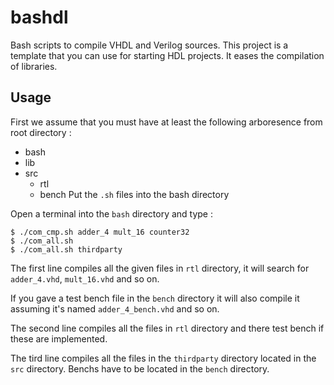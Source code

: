 # bashdl
Bash scripts to compile VHDL and Verilog sources. This project is a template that you can use for starting HDL projects. It eases the compilation of libraries.

## Usage
First we assume that you must have at least the following arboresence from root directory :
- bash
- lib
- src
    - rtl
    - bench
Put the `.sh` files into the bash directory

Open a terminal into the `bash` directory and type :

```shell
$ ./com_cmp.sh adder_4 mult_16 counter32
$ ./com_all.sh
$ ./com_all.sh thirdparty
```

The first line compiles all the given files in `rtl` directory, it will search for `adder_4.vhd`, `mult_16.vhd` and so on.

If you gave a test bench file in the `bench` directory it will also compile it assuming it's named `adder_4_bench.vhd` and so on.

The second line compiles all the files in `rtl` directory and there test bench if these are implemented. 

The tird line compiles all the files in the `thirdparty` directory located in the `src` directory. Benchs have to be located in the `bench` directory.